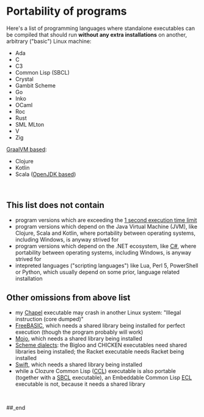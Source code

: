 # Portability of programs

Here's a list of programming languages where standalone executables can be compiled that should run **without any extra installations** on another, arbitrary ("basic") Linux machine:

- Ada
- C
- C3
- Common Lisp (SBCL)
- Crystal
- Gambit Scheme
- Go
- Inko
- OCaml
- Roc
- Rust
- SML MLton
- V
- Zig

[GraalVM based](https://github.com/practicalcomputerscience/MicrobenchmarkGPHLlanguages/tree/main/04%20-%20GraalVM#graal-virtual-machine-graalvm):
- Clojure
- Kotlin
- Scala ([OpenJDK based](https://github.com/practicalcomputerscience/MicrobenchmarkGPHLlanguages/tree/main/04%20-%20GraalVM#a-siginificantly-faster-scala-based-program))

<br/>

## This list does not contain

- program versions which are exceeding the [1 second execution time limit](https://github.com/practicalcomputerscience/MicrobenchmarkGPHLlanguages/tree/main/30%20-%20languages%20that%20didn't%20make%20it%20to%20my%20list#languages-that-were-too-slow)
- program versions which depend on the Java Virtual Machine (JVM), like Clojure, Scala and Kotlin, where portability between operating systems, including Windows, is anyway strived for
- program versions which depend on the .NET ecosystem, like [C#](https://github.com/practicalcomputerscience/MicrobenchmarkGPHLlanguages/tree/main/03%20-%20source%20code/01%20-%20imperative%20languages/C%23#installation-tips), where portability between operating systems, including Windows, is anyway strived for
- intepreted languages ("scripting languages") like Lua, Perl 5, PowerShell or Python, which usually depend on some prior, language related installation

## Other omissions from above list

- my [Chapel](https://github.com/practicalcomputerscience/MicrobenchmarkGPHLlanguages/tree/main/03%20-%20source%20code/01%20-%20imperative%20languages/Chapel#installation-tips) executable may crash in another Linux system: "Illegal instruction (core dumped)"
- [FreeBASIC](https://github.com/practicalcomputerscience/MicrobenchmarkGPHLlanguages/tree/main/03%20-%20source%20code/01%20-%20imperative%20languages/FreeBASIC#installation-tips), which needs a shared library being installed for perfect execution (though the program probably will work)
- [Mojo](https://github.com/practicalcomputerscience/MicrobenchmarkGPHLlanguages/tree/main/03%20-%20source%20code/01%20-%20imperative%20languages/Mojo#installation-tips), which needs a shared library being installed
- [Scheme dialects](https://github.com/practicalcomputerscience/MicrobenchmarkGPHLlanguages/blob/main/03%20-%20source%20code/02%20-%20functional%20languages/Scheme/README.md#size-of-executables): the Bigloo and CHICKEN executables need shared libraries being installed; the Racket executable needs Racket being installed
- [Swift](https://github.com/practicalcomputerscience/MicrobenchmarkGPHLlanguages/tree/main/03%20-%20source%20code/01%20-%20imperative%20languages/Swift#installation-tips), which needs a shared library being installed
- while a Clozure Common Lisp ([CCL](https://github.com/practicalcomputerscience/MicrobenchmarkGPHLlanguages/tree/main/03%20-%20source%20code/02%20-%20functional%20languages/Common%20Lisp#ccl)) executable is also portable (together with a [SBCL](https://github.com/practicalcomputerscience/MicrobenchmarkGPHLlanguages/tree/main/03%20-%20source%20code/02%20-%20functional%20languages/Common%20Lisp#sbcl) executable), an Embeddable Common Lisp [ECL](https://github.com/practicalcomputerscience/MicrobenchmarkGPHLlanguages/tree/main/03%20-%20source%20code/02%20-%20functional%20languages/Common%20Lisp#ecl) executable is not, because it needs a shared library

<br/>

##_end
